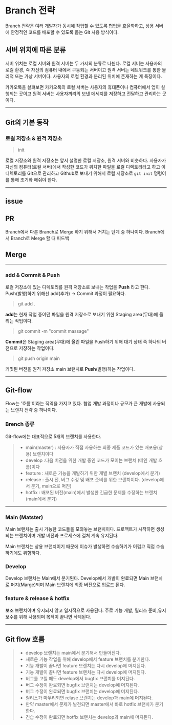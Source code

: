 # Branch 전략
Branch 전략은 여러 개발자가 동시에 작업할 수 있도록 협업을 효율화하고, 상용 서버에 안정적인 코드를 배포할 수 있도록 돕는 Git 사용 방식이다.

## 서버 위치에 따른 분류

서버 위치는 로컬 서버와 원격 서버는 두 가지의 분류로 나뉜다. 로컬 서버는 사용자의 로컬 환경, 즉 자신의 컴퓨터 내에서 구동되는 서버이고 원격 서버는 네트워크를 통한 물리적 또는 가상 서버이다. 사용자의 로컬 환경과 분리된 위치에 존재하는 게 특징이다. 

카카오톡을 살펴보면 카카오톡의 로컬 서버는 사용자의 휴대폰이나 컴퓨터에서 앱이 실행되는 곳이고 원격 서버는 사용자끼리의 보낸 메세지를 저장하고 전달하고 관리하는 곳이다. 

***

## Git의 기본 동작
### 로컬 저장소 & 원격 저장소

> init

로컬 저장소와 원격 저장소는 앞서 설명한 로컬 저장소, 원격 서버와 비슷하다. 사용자가 자신의 컴퓨터(로컬 서버)에서 작성한 코드가 위치한 파일을 로컬 디렉토리라고 하고 이 디렉토리를 Git으로 관리하고 Github로 보내기 위해서 로컬 저장소로 `git init` 명령어를 통해 초기화 해줘야 한다.

***

## issue

## PR

Branch에서 다른 Branch로 Merge 하기 위해서 거치는 단계 중 하나이다. Branch에서 Branch로 Merge 할 때 피드백

## Merge

***

###  add & Commit & Push

로컬 저장소에 있는 디렉토리를 원격 저장소로 보내는 작업을 **Push** 라고 한다. Push(발행)하기 위해선 add(추가) → Commit 과정이 필요하다. 

> git add .

**add**는 현재 작업 중이던 파일을 원격 저장소로 보내기 위한 Staging area(무대)에 올리는 작업이다. 

> git commit -m "commit massage"

**Commit**은 Staging area(무대)에 올린 파일을 Push하기 위해 대기 상태 즉 하나의 버전으로 저장하는 작업이다.

> git push origin main

커밋된 버전을 원격 저장소 main 브랜치로 **Push**(발행)하는 작업이다. 

***

## Git-flow
Flow는 '흐름'이라는 직역을 가지고 있다. 협업 개발 과정이나 규모가 큰 개발에 사용되는 브랜치 전략 중 하나이다. 

#### 

### Brench 종류
Git-flow에는 대표적으로 5개의 브랜치를 사용한다.

> - main(master) : 사용자가 직접 사용하는 최종 제품 코드가 있는 배포용(상용) 브랜치이다
> - develop :다음 버전을 위한 개발 중인 코드가 모이는 브랜치 (메인 개발 흐름)이다
> - feature : 새로운 기능을 개발하기 위한 개별 브랜치 (develop에서 분기)
> - release : 	출시 전, 버그 수정 및 배포 준비를 위한 브랜치이다. (develop에서 분기, main으로 머진)
> - hotfix : 배포된 버전(main)에서 발생한 긴급한 문제를 수정하는 브랜치 (main에서 분기)

***
### Main (Matster)
  Main 브랜치는 출시 가능한 코드들을 모와놓는 브랜치이다. 프로젝트가 시작하면 생성되는 브랜치이며 개발 버전과 프로세스에 걸쳐 계속 유지된다. 

  Main 브랜치는 상용 브랜치이기 때문에 이슈가 발생하면 수습하기가 어렵고 직접 수습하기에도 위험하다.

  ### Develop
  Develop 브랜치는 Main에서 분기된다. 
  Develop에서 개발이 완료되면 Main 브랜치로 머지(Marge)되며 Main 브랜치에 최종 버전으로 업로드 된다. 

  ### feature & release & hotfix
  보조 브랜치이며 유지되지 않고 일시적으로 사용된다. 주로  기능 개발, 릴리스 준비,유지보수를 위해 사용되며 목적이 끝나면 삭제된다.

  ***
  ## Git flow 흐름
  > - develop 브랜치는 main에서 분기해서 만들어진다.
  > - 새로운 기능 작업을 위해 develop에서 feature 브랜치를 분기한다.
  > - 기능 개발이 끝나면 feature 브랜치는 다시 develop에 머지된다.
  > - 기능 개발이 끝나면 feature 브랜치는 다시 develop에 머지된다. 
  > - 버그를 고칠 때도 develop에서 bugfix 브랜치를 머지된다.
  > - 버그 수정이 완료되면 bugfix 브랜치는 develop에 머지된다.
  > - 버그 수정이 완료되면 bugfix 브랜치는 develop에 머지된다.
  > - 릴리스가 마무리되면 relase 브랜치는 develop과 main에 머지된다.
  >- 만약 master에서 문제가 발견되면 master에서 바로 hotfix 브랜치가 분기한다.
  > - 긴습 수정이 완료되면 hotfix 브랜치는 develop과 main에 머지된다.

 







